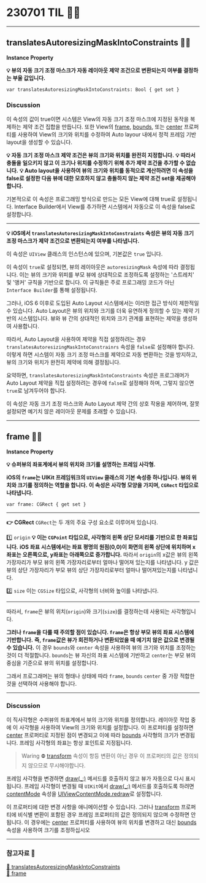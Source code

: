 # 230701 TIL 👨‍🔬

---

## translatesAutoresizingMaskIntoConstraints 👨‍🔬

**Instance Property**

**💡 뷰의 자동 크기 조정 마스크가 자동 레이아웃 제약 조건으로 변환되는지 여부를 결정하는 부울 값입니다.**

```swift!
var translatesAutoresizingMaskIntoConstraints: Bool { get set }
```

### Discussion
이 속성의 값이 true이면 시스템은 View의 자동 크기 조정 마스크에 지정된 동작을 복제하는 제약 조건 집합을 만듭니다.
또한 View의 [frame](https://developer.apple.com/documentation/uikit/uiview/1622621-frame), [bounds](https://developer.apple.com/documentation/uikit/uiview/1622580-bounds), 또는 [center](https://developer.apple.com/documentation/uikit/uiview/1622627-center) 프로퍼티를 사용하여 View의 크기와 위치를 수정하여 Auto layour 내에서 정적 프레임 기반 layout을 생성할 수 있습니다.

**💡 자동 크기 조정 마스크 제약 조건은 뷰의 크기와 위치를 완전히 지정합니다.**
**💡 따라서 충돌을 일으키지 않고 이 크기나 위치를 수정하기 위해 추가 제약 조건을 추가할 수 없습니다.**
**💡 Auto layout을 사용하여 뷰의 크기와 위치를 동적으로 계산하려면 이 속성을 false로 설정한 다음 뷰에 대한 모호하지 않고 충돌하지 않는 제약 조건 set을 제공해야 합니다.**

기본적으로 이 속성은 프로그래밍 방식으로 만드는 모든 View에 대해 true로 설정됩니다.
Interface Builder에서 View를 추가하면 시스템에서 자동으로 이 속성을 false로 설정합니다.

---

**💡 iOS에서 `translatesAutoresizingMaskIntoConstraints` 속성은 뷰의 자동 크기 조정 마스크가 제약 조건으로 변환되는지 여부를 나타냅니다.**

이 속성은 `UIView` 클래스의 인스턴스에 있으며, 기본값은 `true` 입니다.

이 속성이 `true`로 설정되면, 뷰의 레이아웃은 `autoresizingMask` 속성에 따라 결정됩니다.
이는 뷰의 크기와 위피를 부모 뷰에 상대적으로 조정하도록 설정하는 '스트레치' 및 '앵커' 규칙을 기반으로 합니다.
이 규칙들은 주로 프로그래밍 코드가 아닌 `Interface Builder`를 통해 설정됩니다.

그러나, iOS 6 이후로 도입된 Auto Layout 시스템에서는 이러한 접근 방식이 제한적일 수 있습니다.
Auto Layout은 뷰의 위치와 크기를 더욱 유연하게 정의할 수 있는 제약 기반의 시스템입니다.
뷰와 뷰 간의 상대적인 위치와 크기 관계를 표현하는 제약을 생성하여 사용합니다.

따라서, Auto Layout을 사용하여 제약을 직접 설정하려는 경우
`translatesAutoresizingMaskIntoConstrainrs` 속성을 `false`로 설정해야 합니다.
이렇게 하면 시스템이 자동 크기 조정 마스크를 제약으로 자동 변환하는 것을 방지하고, 뷰의 크기와 위치가 완전히 제약에 의해 결정됩니다.

요약하면, `translatesAutoresizingMaskIntoConstraints` 속성은 프로그래머가 Auto Layout 제약을 직접 설정하려는 경우에 `false`로 설정해야 하며, 그렇지 않으면 `true`로 남겨두어야 합니다.

이 속성은 자동 크기 조정 마스크와 Auto Layout 제약 간의 상호 작용을 제어하며, 잘못 설정되면 예기치 않은 레이아웃 문제를 초래할 수 있습니다.

---

## frame 👨‍🔬

**Instance Property**

**💡 슈퍼뷰의 좌표계에서 뷰의 위치와 크기를 설명하는 프레임 사각형.**

**iOS의 `frame`는 UIKit 프레임워크의 `UIView` 클래스의 기본 속성중 하나입니다.**
**뷰의 위치와 크기를 정의하는 역할을 합니다.**
**이 속성은 사각형 모양을 가지며, `CGRect` 타입으로 나타냅니다.**

```swift!
var frame: CGRect { get set }
```

---

**👉 CGRect**
`CGRect`는 두 개의 주요 구성 요소로 이루어져 있습니다.

1️⃣ `origin`
**💡 이는 `CGPoint` 타입으로, 사각형의 왼쪽 상단 모서리를 기반으로 한 좌표입니다.**
**iOS 좌표 시스템에서는 좌표 평명의 원점(0,0)이 화면의 왼쪽 상단에 위치하며 x좌표는 오른쪽으로, y좌표는 아래쪽으로 증가합니다.**
따라서 `origin`의 x값은 뷰의 왼쪽 가장자리가 부모 뷰의 왼쪽 가장자리로부터 얼마나 떨어져 있는지를 나타냅니다.
y 값은 뷰의 상단 가장자리가 부모 뷰의 상단 가장자리로부터 얼마나 떨어져있는지를 나타냅니다.

2️⃣ `size`
이는 `CGSize` 타입으로, 사각형의 너비와 높이를 나타냅니다.

---

따라서, `frame`은 뷰의 위치(`origin`)와 크기(`size`)를 결정하는데 사용되는 사각형입니다.

**그러나 `frame`을 다룰 때 주의할 점이 있습니다. `frame`은 항상 부모 뷰의 좌표 시스템에 기반합니다.**
**즉, `frame`값은 뷰가 회전하거나 변환되었을 때 예기치 않은 값으로 변경될 수 있습니다.**
이 경우 `bounds`와 `center` 속성을 사용하여 뷰의 크기와 위치를 조정하는 것이 더 적절합니다.
`bounds`는 뷰 자신의 좌표 시스템에 기반하고 `center`는 부모 뷰의 중심을 기준으로 뷰의 위치를 설정합니다.

그래서 프로그래머는 뷰의 형태나 상태에 따라 `frame`, `bounds` `center` 중 가장 적합한 것을 선택하여 사용해야 합니다.

---

### Discussion
이 직사각형은 수퍼뷰의 좌표계에서 뷰의 크기와 위치를 정의합니다.
레이아웃 작업 중에 이 사각형을 사용하여 View의 크기와 위치를 설정합니다.
이 프로퍼티를 설정하면 [center](https://developer.apple.com/documentation/uikit/uiview/1622627-center) 프로퍼티로 지정된 점이 변경되고 이에 따라 [bounds](https://developer.apple.com/documentation/uikit/uiview/1622580-bounds) 사각형의 크기가 변경됩니다.
프레임 사각형의 좌표는 항상 포인트로 지정됩니다.

> Waring ⛔️
> [transform](https://developer.apple.com/documentation/uikit/uiview/1622459-transform) 속성이 항등 변환이 아닌 경우 이 프로퍼티의 값은 정의되지 않으므로 무시해야합니다.

프레임 사각형을 변경하면 [draw(_:)](https://developer.apple.com/documentation/uikit/uiview/1622529-draw) 메서드를 호출하지 않고 뷰가 자동으로 다시 표시됩니다.
프레임 사각형이 변경될 때 `UIKit`에서 [draw(_:)](https://developer.apple.com/documentation/uikit/uiview/1622529-draw) 메서드를 호출하도록 하려면 [contentMode](https://developer.apple.com/documentation/uikit/uiview/1622619-contentmode) 속성을 [UIViewContentMode.redraw](https://developer.apple.com/documentation/uikit/uiview/contentmode/redraw)로 설정합니다.

이 프로퍼티에 대한 변경 사항을 애니메이션할 수 있습니다.
그러나 [transform](https://developer.apple.com/documentation/uikit/uiview/1622459-transform) 프로퍼티에 비식별 변환이 포함된 경우 프레임 프로퍼티의 값은 정의되지 않으며 수정하면 안 됩니다.
이 경우에는 [center](https://developer.apple.com/documentation/uikit/uiview/1622627-center) 프로퍼티를 사용하여 뷰의 위치를 변경하고 대신 [bounds](https://developer.apple.com/documentation/uikit/uiview/1622580-bounds) 속성을 사용하여 크기를 조정하십시오

---

### 참고자료 📓
[🍎 translatesAutoresizingMaskIntoConstraints](https://developer.apple.com/documentation/uikit/uiview/1622572-translatesautoresizingmaskintoco)</br>
[🍎 frame](https://developer.apple.com/documentation/uikit/uiview/1622621-frame)
